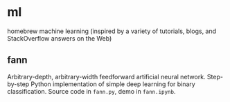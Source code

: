 # ml
homebrew machine learning (inspired by a variety of tutorials, blogs, and StackOverflow answers on the Web)

## fann
Arbitrary-depth, arbitrary-width feedforward artificial neural network. Step-by-step Python implementation of simple deep learning for binary classification. Source code in `fann.py`, demo in `fann.ipynb`.
